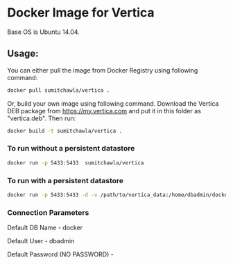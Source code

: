# Docker Image for Vertica


Base OS is Ubuntu 14.04.

## Usage:
You can either pull the image from Docker Registry using following command:

```bash
docker pull sumitchawla/vertica .
```

Or, build your own image using following command. Download the Vertica DEB package from https://my.vertica.com and put it in this folder as "vertica.deb".
Then run:
```bash
docker build -t sumitchawla/vertica .
```

### To run without a persistent datastore
```bash
docker run -p 5433:5433  sumitchawla/vertica
```

### To run with a persistent datastore
```bash
docker run -p 5433:5433 -d -v /path/to/vertica_data:/home/dbadmin/docker sumitchawla/vertica
```
### Connection Parameters
 Default DB Name - docker
 
 Default User - dbadmin
 
 Default Password (NO PASSWORD) - 
